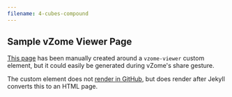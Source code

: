 ```yaml
---
filename: 4-cubes-compound
---
```



## Sample vZome Viewer Page

[This page][self] has been manually created around a `vzome-viewer` custom element,
but it could easily be generated during vZome's share gesture.

The custom element does not [render in GitHub][github], but does render after Jekyll converts this to an HTML page.

<vzome-viewer src="./{{ page.filename }}.vZome" style="width: 100%; height: 50vh;"></vzome-viewer>

[self]: https://vorth.github.io/vzome-sharing/2021/10/28/09-59-05-4-cubes-compound/
[github]: https://github.com/vorth/vzome-sharing/blob/main/2021/10/28/09-59-05-4-cubes-compound/index.md
